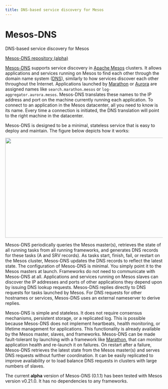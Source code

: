 ```yaml
---
title: DNS-based service discovery for Mesos
---
```


<div class="jumbotron text-center">
  <h1>Mesos-DNS</h1>
  <p class="lead">
    DNS-based service discovery for Mesos
  </p>
  <p>
    <a href="https://github.com/mesosphere/mesos-dns"
        class="btn btn-lg btn-primary">
      Mesos-DNS repository (alpha)
    </a>
  </p>
<!--  <a class="btn btn-link"
      href="http://downloads.mesosphere.com/mesos-dns/v0.1.0/mesos-dns-0.1.0.tgz.sha256">
    v0.1.0 SHA-256 Checksum
  </a> &middot;
  <a class="btn btn-link"
      href="https://github.com/mesosphere/mesos-dns/releases/tag/v0.1.0">
    v0.1.0 Release Notes
  </a>
-->
</div>


[Mesos-DNS](https://github.com/mesosphere/mesos-dns) supports service discovery in [Apache Mesos](http://mesos.apache.org/) clusters. It allows applications and services running on Mesos to find each other through the domain name system ([DNS](http://en.wikipedia.org/wiki/Domain_Name_System)), similarly to how services discover each other throughout the Internet. Applications launched by [Marathon](https://github.com/mesosphere/marathon) or [Aurora](http://aurora.incubator.apache.org/) are assigned names like `search.marathon.mesos` or `log-aggregator.aurora.mesos`. Mesos-DNS translates these names to the IP address and port on the machine currently running each application. To connect to an application in the Mesos datacenter, all you need to know is its name. Every time a connection is initiated, the DNS translation will point to the right machine in the datacenter. 


Mesos-DNS is designed to be a minimal, stateless service that is easy to deploy and maintain. The figure below depicts how it works:

<p class="text-center">
  <img src="{{ site.baseurl}}/img/architecture.png" width="610" height="320" alt="">
</p>

Mesos-DNS periodically queries the Mesos master(s), retrieves the state of all running tasks from all running frameworks, and generates DNS records for these tasks (A and SRV records). As tasks start, finish, fail, or restart on the Mesos cluster, Mesos-DNS updates the DNS records to reflect the latest state. The configuration of Mesos-DNS is minimal. You simply point it to the Mesos masters at launch. Frameworks do not need to communicate with Mesos-DNS at all. Applications and services running on Mesos slaves can discover the IP addresses and ports of other applications they depend upon by issuing DNS lookup requests. Mesos-DNS replies directly to DNS requests for tasks launched by Mesos. For DNS requests for other hostnames or services, Mesos-DNS uses an external nameserver to derive replies.

Mesos-DNS is simple and stateless. It does not require consensus mechanisms, persistent storage, or a replicated log. This is possible because Mesos-DNS does not implement heartbeats, health monitoring, or lifetime management for applications. This functionality is already available by the Mesos master, slaves, and frameworks. Mesos-DNS can be made fault-tolerant by launching with a framework like [Marathon](https://github.com/mesosphere/marathon), that can monitor application health and re-launch it on failures. On restart after a failure, Mesos-DNS retrieves the latest state from the Mesos master(s) and serves DNS requests without further coordination. It can be easily replicated to improve availability or to load balance DNS requests in clusters with large numbers of slaves. 

The current **alpha** version of Mesos-DNS (0.1.1) has been tested with Mesos version v0.21.0. It has no dependencies to any frameworks. 

